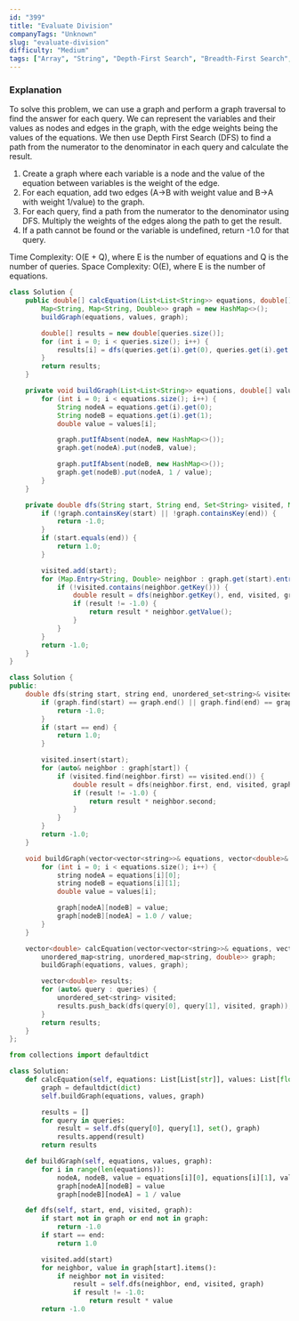 ```yaml
---
id: "399"
title: "Evaluate Division"
companyTags: "Unknown"
slug: "evaluate-division"
difficulty: "Medium"
tags: ["Array", "String", "Depth-First Search", "Breadth-First Search", "Union Find", "Graph", "Shortest Path"]
---
```


### Explanation
To solve this problem, we can use a graph and perform a graph traversal to find the answer for each query. We can represent the variables and their values as nodes and edges in the graph, with the edge weights being the values of the equations. We then use Depth First Search (DFS) to find a path from the numerator to the denominator in each query and calculate the result.

1. Create a graph where each variable is a node and the value of the equation between variables is the weight of the edge.
2. For each equation, add two edges (A->B with weight value and B->A with weight 1/value) to the graph.
3. For each query, find a path from the numerator to the denominator using DFS. Multiply the weights of the edges along the path to get the result.
4. If a path cannot be found or the variable is undefined, return -1.0 for that query.

Time Complexity: O(E + Q), where E is the number of equations and Q is the number of queries.
Space Complexity: O(E), where E is the number of equations.
```java
class Solution {
    public double[] calcEquation(List<List<String>> equations, double[] values, List<List<String>> queries) {
        Map<String, Map<String, Double>> graph = new HashMap<>();
        buildGraph(equations, values, graph);

        double[] results = new double[queries.size()];
        for (int i = 0; i < queries.size(); i++) {
            results[i] = dfs(queries.get(i).get(0), queries.get(i).get(1), new HashSet<>(), graph);
        }
        return results;
    }

    private void buildGraph(List<List<String>> equations, double[] values, Map<String, Map<String, Double>> graph) {
        for (int i = 0; i < equations.size(); i++) {
            String nodeA = equations.get(i).get(0);
            String nodeB = equations.get(i).get(1);
            double value = values[i];

            graph.putIfAbsent(nodeA, new HashMap<>());
            graph.get(nodeA).put(nodeB, value);

            graph.putIfAbsent(nodeB, new HashMap<>());
            graph.get(nodeB).put(nodeA, 1 / value);
        }
    }

    private double dfs(String start, String end, Set<String> visited, Map<String, Map<String, Double>> graph) {
        if (!graph.containsKey(start) || !graph.containsKey(end)) {
            return -1.0;
        }
        if (start.equals(end)) {
            return 1.0;
        }

        visited.add(start);
        for (Map.Entry<String, Double> neighbor : graph.get(start).entrySet()) {
            if (!visited.contains(neighbor.getKey())) {
                double result = dfs(neighbor.getKey(), end, visited, graph);
                if (result != -1.0) {
                    return result * neighbor.getValue();
                }
            }
        }
        return -1.0;
    }
}
```

```cpp
class Solution {
public:
    double dfs(string start, string end, unordered_set<string>& visited, unordered_map<string, unordered_map<string, double>>& graph) {
        if (graph.find(start) == graph.end() || graph.find(end) == graph.end()) {
            return -1.0;
        }
        if (start == end) {
            return 1.0;
        }

        visited.insert(start);
        for (auto& neighbor : graph[start]) {
            if (visited.find(neighbor.first) == visited.end()) {
                double result = dfs(neighbor.first, end, visited, graph);
                if (result != -1.0) {
                    return result * neighbor.second;
                }
            }
        }
        return -1.0;
    }

    void buildGraph(vector<vector<string>>& equations, vector<double>& values, unordered_map<string, unordered_map<string, double>>& graph) {
        for (int i = 0; i < equations.size(); i++) {
            string nodeA = equations[i][0];
            string nodeB = equations[i][1];
            double value = values[i];

            graph[nodeA][nodeB] = value;
            graph[nodeB][nodeA] = 1.0 / value;
        }
    }

    vector<double> calcEquation(vector<vector<string>>& equations, vector<double>& values, vector<vector<string>>& queries) {
        unordered_map<string, unordered_map<string, double>> graph;
        buildGraph(equations, values, graph);

        vector<double> results;
        for (auto& query : queries) {
            unordered_set<string> visited;
            results.push_back(dfs(query[0], query[1], visited, graph));
        }
        return results;
    }
};
```

```python
from collections import defaultdict

class Solution:
    def calcEquation(self, equations: List[List[str]], values: List[float], queries: List[List[str]]) -> List[float]:
        graph = defaultdict(dict)
        self.buildGraph(equations, values, graph)

        results = []
        for query in queries:
            result = self.dfs(query[0], query[1], set(), graph)
            results.append(result)
        return results

    def buildGraph(self, equations, values, graph):
        for i in range(len(equations)):
            nodeA, nodeB, value = equations[i][0], equations[i][1], values[i]
            graph[nodeA][nodeB] = value
            graph[nodeB][nodeA] = 1 / value

    def dfs(self, start, end, visited, graph):
        if start not in graph or end not in graph:
            return -1.0
        if start == end:
            return 1.0

        visited.add(start)
        for neighbor, value in graph[start].items():
            if neighbor not in visited:
                result = self.dfs(neighbor, end, visited, graph)
                if result != -1.0:
                    return result * value
        return -1.0
```